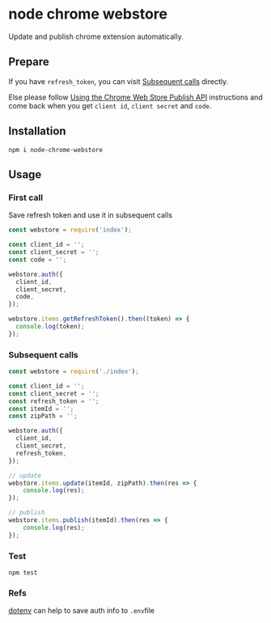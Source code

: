 # node chrome webstore

Update and publish chrome extension automatically.

## Prepare

If you have `refresh_token`, you can visit [Subsequent calls](#subsequent-calls) directly.

Else please follow [Using the Chrome Web Store Publish API][0] instructions and come back when you get `client id`, `client secret` and `code`.

## Installation

    npm i node-chrome-webstore

## Usage

### First call

Save refresh token and use it in subsequent calls

```javascript
const webstore = require('index');

const client_id = '';
const client_secret = '';
const code = '';

webstore.auth({
  client_id,
  client_secret,
  code,
});

webstore.items.getRefreshToken().then((token) => {
  console.log(token);
});

```
### Subsequent calls

```javascript
const webstore = require('./index');

const client_id = '';
const client_secret = '';
const refresh_token = '';
const itemId = '';
const zipPath = '';

webstore.auth({
  client_id,
  client_secret,
  refresh_token,
});

// update
webstore.items.update(itemId, zipPath).then(res => {
    console.log(res);
});

// publish
webstore.items.publish(itemId).then(res => {
    console.log(res);
});
```

### Test

    npm test

### Refs

[dotenv][1] can help to save auth info to `.env`file

[0]: https://developer.chrome.com/webstore/using_webstore_api
[1]: https://github.com/motdotla/dotenv
